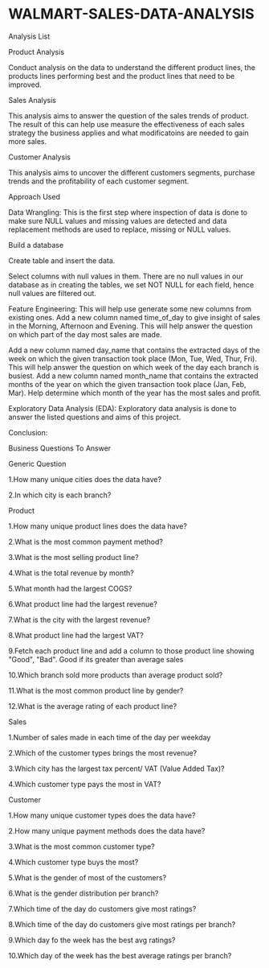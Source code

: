 # WALMART-SALES-DATA-ANALYSIS

Analysis List

Product Analysis

Conduct analysis on the data to understand the different product lines, the products lines performing best and the product lines that need to be improved.

Sales Analysis

This analysis aims to answer the question of the sales trends of product. The result of this can help use measure the effectiveness of each sales strategy the business applies and what modificatoins are needed to gain more sales.

Customer Analysis

This analysis aims to uncover the different customers segments, purchase trends and the profitability of each customer segment.

Approach Used

Data Wrangling: This is the first step where inspection of data is done to make sure NULL values and missing values are detected and data replacement methods are used to replace, missing or NULL values.

Build a database

Create table and insert the data.

Select columns with null values in them. There are no null values in our database as in creating the tables, we set NOT NULL for each field, hence null values are filtered out.

Feature Engineering: This will help use generate some new columns from existing ones.
Add a new column named time_of_day to give insight of sales in the Morning, Afternoon and Evening. This will help answer the question on which part of the day most sales are made.

Add a new column named day_name that contains the extracted days of the week on which the given transaction took place (Mon, Tue, Wed, Thur, Fri). This will help answer the question on which week of the day each branch is busiest.
Add a new column named month_name that contains the extracted months of the year on which the given transaction took place (Jan, Feb, Mar). Help determine which month of the year has the most sales and profit.


Exploratory Data Analysis (EDA): Exploratory data analysis is done to answer the listed questions and aims of this project.

Conclusion:

Business Questions To Answer

Generic Question

1.How many unique cities does the data have?

2.In which city is each branch?

Product

1.How many unique product lines does the data have?

2.What is the most common payment method?

3.What is the most selling product line?

4.What is the total revenue by month?

5.What month had the largest COGS?

6.What product line had the largest revenue?

7.What is the city with the largest revenue?

8.What product line had the largest VAT?

9.Fetch each product line and add a column to those product line showing "Good", "Bad". Good if its greater than average sales

10.Which branch sold more products than average product sold?

11.What is the most common product line by gender?

12.What is the average rating of each product line?


Sales

1.Number of sales made in each time of the day per weekday

2.Which of the customer types brings the most revenue?

3.Which city has the largest tax percent/ VAT (Value Added Tax)?

4.Which customer type pays the most in VAT?


Customer

1.How many unique customer types does the data have?

2.How many unique payment methods does the data have?

3.What is the most common customer type?

4.Which customer type buys the most?

5.What is the gender of most of the customers?

6.What is the gender distribution per branch?

7.Which time of the day do customers give most ratings?

8.Which time of the day do customers give most ratings per branch?

9.Which day fo the week has the best avg ratings?

10.Which day of the week has the best average ratings per branch?

